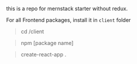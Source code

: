 this is a repo for mernstack starter without redux.


For all Frontend packages, install it in `client` folder

> cd /client

> npm [package name]

> create-react-app .
